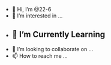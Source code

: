 - 👋 Hi, I’m @22-6
- 👀 I’m interested in ...
- ## 🌱 I’m Currently Learning
- 💞️ I’m looking to collaborate on ...
- 📫 How to reach me ...

<!---
22-6/22-6 is a ✨ special ✨ repository because its `README.md` (this file) appears on your GitHub profile.
You can click the Preview link to take a look at your changes.
--->
